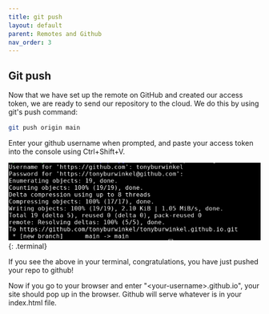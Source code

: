 ```yaml
---
title: git push
layout: default
parent: Remotes and Github
nav_order: 3
---
```


Git push
---

Now that we have set up the remote on GitHub and created our access token, we are ready to send our repository to the cloud. We do this by using git's push command:

```bash
git push origin main
```

Enter your github username when prompted, and paste your access token into the console using Ctrl+Shift+V.

![pushed](../images/push/pushed.png)
{: .terminal}

If you see the above in your terminal, congratulations, you have just pushed your repo to github!

Now if you go to your browser and enter "\<your-username\>.github.io", your site should pop up in the browser. Github will serve whatever is in your index.html file. 

